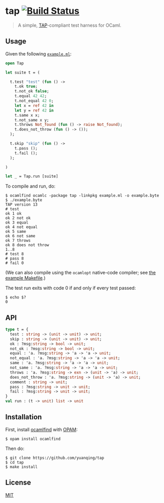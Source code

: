 # tap [![Build Status](https://img.shields.io/travis/yuanqing/tap.svg?branch=master&style=flat)](https://travis-ci.org/yuanqing/tap)

> A simple, [TAP](http://testanything.org/)-compliant test harness for OCaml.

## Usage

Given the following [`example.ml`](https://github.com/yuanqing/tap/blob/master/example/example.ml):

```ocaml
open Tap

let suite t = (

  t.test "test" (fun () ->
    t.ok true;
    t.not_ok false;
    t.equal 42 42;
    t.not_equal 42 0;
    let x = ref 42 in
    let y = ref 42 in
    t.same x x;
    t.not_same x y;
    t.throws Not_found (fun () -> raise Not_found);
    t.does_not_throw (fun () -> ());
  );

  t.skip "skip" (fun () ->
    t.pass ();
    t.fail ();
  );

)

let _ = Tap.run [suite]
```

To compile and run, do:

```
$ ocamlfind ocamlc -package tap -linkpkg example.ml -o example.byte
$ ./example.byte
TAP version 13
# test
ok 1 ok
ok 2 not ok
ok 3 equal
ok 4 not equal
ok 5 same
ok 6 not same
ok 7 throws
ok 8 does not throw
1..8
# test 8
# pass 8
# fail 0
```

(We can also compile using the `ocamlopt` native-code compiler; see [the example Makefile](https://github.com/yuanqing/tap/blob/master/example/Makefile).)

The test run exits with code 0 if and only if every test passed:

```
$ echo $?
0
```

## API

```ocaml
type t = {
  test : string -> (unit -> unit) -> unit;
  skip : string -> (unit -> unit) -> unit;
  ok : ?msg:string -> bool -> unit;
  not_ok : ?msg:string -> bool -> unit;
  equal : 'a. ?msg:string -> 'a -> 'a -> unit;
  not_equal : 'a. ?msg:string -> 'a -> 'a -> unit;
  same : 'a. ?msg:string -> 'a -> 'a -> unit;
  not_same : 'a. ?msg:string -> 'a -> 'a -> unit;
  throws : 'a. ?msg:string -> exn -> (unit -> 'a) -> unit;
  does_not_throw : 'a. ?msg:string -> (unit -> 'a) -> unit;
  comment : string -> unit;
  pass : ?msg:string -> unit -> unit;
  fail : ?msg:string -> unit -> unit;
}
val run : (t -> unit) list -> unit
```

## Installation

First, install [ocamlfind](https://opam.ocaml.org/packages/ocamlfind/ocamlfind.1.5.5/) with [OPAM](https://opam.ocaml.org):

```
$ opam install ocamlfind
```

Then do:

```
$ git clone https://github.com/yuanqing/tap
$ cd tap
$ make install
```

## License

[MIT](https://github.com/yuanqing/tap/blob/master/LICENSE)
